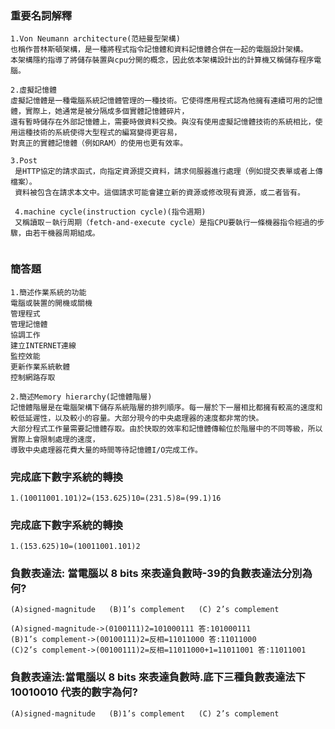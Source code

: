 ### 重要名詞解釋
```
1.Von Neumann architecture(范紐曼型架構)
也稱作普林斯頓架構，是一種將程式指令記憶體和資料記憶體合併在一起的電腦設計架構。
本架構隱約指導了將儲存裝置與cpu分開的概念，因此依本架構設計出的計算機又稱儲存程序電腦。

2.虛擬記憶體
虛擬記憶體是一種電腦系統記憶體管理的一種技術。它使得應用程式認為他擁有連續可用的記憶體，實際上，她通常是被分隔成多個實體記憶體碎片，
還有暫時儲存在外部記憶體上，需要時做資料交換。與沒有使用虛擬記憶體技術的系統相比，使用這種技術的系統使得大型程式的編寫變得更容易，
對真正的實體記憶體（例如RAM）的使用也更有效率。

3.Post
 是HTTP協定的請求函式，向指定資源提交資料，請求伺服器進行處理（例如提交表單或者上傳檔案）。
 資料被包含在請求本文中。這個請求可能會建立新的資源或修改現有資源，或二者皆有。
 
 4.machine cycle(instruction cycle)(指令週期)
 又稱讀取－執行周期（fetch-and-execute cycle）是指CPU要執行一條機器指令經過的步驟，由若干機器周期組成。
 
 ```
### 簡答題
```
1.簡述作業系統的功能
電腦或裝置的開機或關機
管理程式
管理記憶體
協調工作
建立INTERNET連線
監控效能
更新作業系統軟體
控制網路存取

2.簡述Memory hierarchy(記憶體階層)
記憶體階層是在電腦架構下儲存系統階層的排列順序。每一層於下一層相比都擁有較高的速度和較低延遲性，以及較小的容量。大部分現今的中央處理器的速度都非常的快。
大部分程式工作量需要記憶體存取。由於快取的效率和記憶體傳輸位於階層中的不同等級，所以實際上會限制處理的速度，
導致中央處理器花費大量的時間等待記憶體I/O完成工作。
```
### 完成底下數字系統的轉換
```
1.(10011001.101)2=(153.625)10=(231.5)8=(99.1)16
```
### 完成底下數字系統的轉換
```
1.(153.625)10=(10011001.101)2
```
### 負數表達法: 當電腦以 8 bits 來表達負數時-39的負數表達法分別為何?
```
(A)signed-magnitude   (B)1’s complement   (C) 2’s complement

(A)signed-magnitude->(0100111)2=101000111 答:101000111
(B)1’s complement->(00100111)2=反相=11011000 答:11011000
(C)2’s complement->(00100111)2=反相=11011000+1=11011001 答:11011001
```
### 負數表達法:當電腦以 8 bits 來表達負數時.底下三種負數表達法下　10010010 代表的數字為何?
```
(A)signed-magnitude   (B)1’s complement   (C) 2’s complement


```

